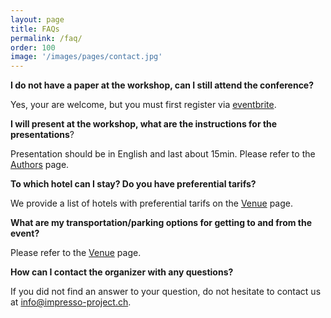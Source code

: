 ```yaml
---
layout: page
title: FAQs
permalink: /faq/
order: 100
image: '/images/pages/contact.jpg'
---
```






**I do not have a paper at the workshop, can I still attend the conference?**

Yes, your are welcome, but you must first register via [eventbrite](https://www.eventbrite.com/e/eldorado-workshop-registration-91108149929).



**I will present at the workshop, what are the instructions for the presentations**?

Presentation should be in English and last about 15min. Please refer to the [Authors](/eldorado/authors/) page.



**To which hotel can I stay? Do you have preferential tarifs?**

We provide a list of hotels with preferential tarifs on the [Venue](/eldorado/venue/) page.



**What are my transportation/parking options for getting to and from the event?**

Please refer to the [Venue](/eldorado/venue/) page.



**How can I contact the organizer with any questions?**

If you did not find an answer to your question, do not hesitate to contact us at [info@impresso-project.ch](mailto:info@impresso-project.ch).

